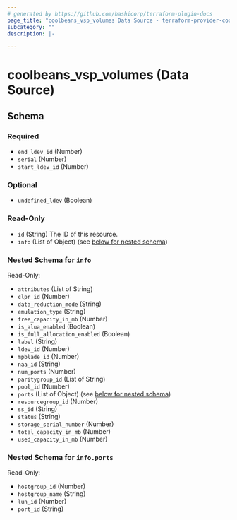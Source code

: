 ```yaml
---
# generated by https://github.com/hashicorp/terraform-plugin-docs
page_title: "coolbeans_vsp_volumes Data Source - terraform-provider-coolbeans"
subcategory: ""
description: |-
  
---
```


# coolbeans_vsp_volumes (Data Source)





<!-- schema generated by tfplugindocs -->
## Schema

### Required

- `end_ldev_id` (Number)
- `serial` (Number)
- `start_ldev_id` (Number)

### Optional

- `undefined_ldev` (Boolean)

### Read-Only

- `id` (String) The ID of this resource.
- `info` (List of Object) (see [below for nested schema](#nestedatt--info))

<a id="nestedatt--info"></a>
### Nested Schema for `info`

Read-Only:

- `attributes` (List of String)
- `clpr_id` (Number)
- `data_reduction_mode` (String)
- `emulation_type` (String)
- `free_capacity_in_mb` (Number)
- `is_alua_enabled` (Boolean)
- `is_full_allocation_enabled` (Boolean)
- `label` (String)
- `ldev_id` (Number)
- `mpblade_id` (Number)
- `naa_id` (String)
- `num_ports` (Number)
- `paritygroup_id` (List of String)
- `pool_id` (Number)
- `ports` (List of Object) (see [below for nested schema](#nestedobjatt--info--ports))
- `resourcegroup_id` (Number)
- `ss_id` (String)
- `status` (String)
- `storage_serial_number` (Number)
- `total_capacity_in_mb` (Number)
- `used_capacity_in_mb` (Number)

<a id="nestedobjatt--info--ports"></a>
### Nested Schema for `info.ports`

Read-Only:

- `hostgroup_id` (Number)
- `hostgroup_name` (String)
- `lun_id` (Number)
- `port_id` (String)


